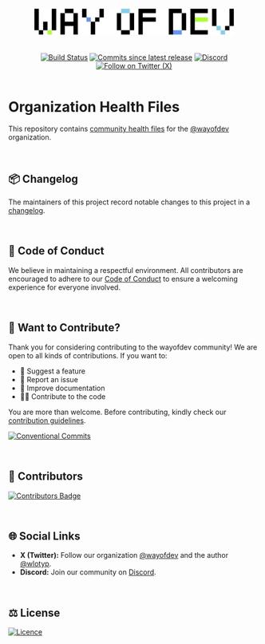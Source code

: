 <br>

<div align="center">
    <a href="https://wayof.dev" target="_blank">
        <picture>
            <source media="(prefers-color-scheme: dark)" srcset="https://raw.githubusercontent.com/wayofdev/.github/master/assets/logo.gh-dark-mode-only.png">
            <img width="400" src="https://raw.githubusercontent.com/wayofdev/.github/master/assets/logo.gh-light-mode-only.png" alt="WayOfDev Logo">
        </picture>
    </a>
</div>
<br>

<br>

<div align="center">
<a href="https://github.com/wayofdev/.github/actions" target="_blank"><img alt="Build Status" src="https://img.shields.io/endpoint.svg?url=https%3A%2F%2Factions-badge.atrox.dev%2Fwayofdev%2Fgh-actions%2Fbadge&style=flat-square"/></a>
<a href="https://github.com/wayofdev/.github" target="_blank"><img alt="Commits since latest release" src="https://img.shields.io/github/commits-since/wayofdev/.github/latest?style=flat-square"></a>
<a href="https://discord.gg/CE3TcCC5vr" target="_blank"><img alt="Discord" src="https://img.shields.io/discord/1228506758562058391?style=flat-square&logo=discord&labelColor=7289d9&logoColor=white&color=39456d"></a>
<a href="https://x.com/intent/follow?screen_name=wayofdev" target="_blank"><img alt="Follow on Twitter (X)" src="https://img.shields.io/badge/-Follow-black?style=flat-square&logo=X"></a>
</div>

<br>

# Organization Health Files

This repository contains [community health files](https://docs.github.com/en/communities/setting-up-your-project-for-healthy-contributions/creating-a-default-community-health-file) for the [@wayofdev](https://github.com/wayofdev) organization.

<br>

## 📦 Changelog

The maintainers of this project record notable changes to this project in a [changelog](./CHANGELOG.md).

<br>

## 🤝 Code of Conduct

We believe in maintaining a respectful environment. All contributors are encouraged to adhere to our [Code of Conduct](./.github/CODE_OF_CONDUCT.md) to ensure a welcoming experience for everyone involved.

<br>

## 🙌 Want to Contribute?

Thank you for considering contributing to the wayofdev community! We are open to all kinds of contributions. If you want to:

- 🤔 Suggest a feature
- 🐛 Report an issue
- 📖 Improve documentation
- 👨‍💻 Contribute to the code

You are more than welcome. Before contributing, kindly check our [contribution guidelines](.github/CONTRIBUTING.md).

[![Conventional Commits](https://img.shields.io/badge/Conventional%20Commits-1.0.0-yellow.svg?style=for-the-badge)](https://conventionalcommits.org)

<br>

## 🫡 Contributors

[![Contributors Badge](https://img.shields.io/github/contributors-anon/wayofdev/.github?style=for-the-badge)](https://github.com/wayofdev/.github/graphs/contributors)

<br>

## 🌐 Social Links

- **X (Twitter):** Follow our organization [@wayofdev](https://x.com/intent/follow?screen_name=wayofdev) and the author [@wlotyp](https://x.com/intent/follow?screen_name=wlotyp).
- **Discord:** Join our community on [Discord](https://discord.gg/CE3TcCC5vr).

<br>

## ⚖️ License

[![Licence](https://img.shields.io/github/license/wayofdev/.github?style=for-the-badge&color=blue)](./LICENSE.md)

<br>
